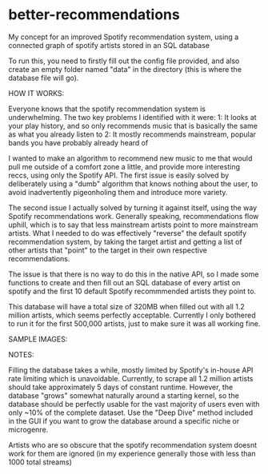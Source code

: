 # better-recommendations
My concept for an improved Spotify recommendation system, using a connected graph of spotify artists stored in an SQL database

To run this, you need to firstly fill out the config file provided, and also create an empty folder named "data" in the directory (this is where the database file will go).

HOW IT WORKS:

Everyone knows that the spotify recommendation system is underwhelming. The two key problems I identified with it were:
  1: It looks at your play history, and so only recommends music that is basically the same as what you already listen to
  2: It mostly recommends mainstream, popular bands you have probably already heard of

I wanted to make an algorithm to recommend new music to me that would pull me outside of a comfort zone a little, and provide more interesting reccs, using only the Spotify API. The first issue is easily solved by deliberately using a "dumb" algorithm that knows nothing about the user, to avoid inadvertently pigeonholing them and introduce more variety.

The second issue I actually solved by turning it against itself, using the way Spotify recommendations work.
Generally speaking, recommendations flow uphill, which is to say that less mainstream artists point to more mainstream artists. What I needed to do was effectively "reverse" the default spotify recommendation system, by taking the target artist and getting a list of other artists that "point" to the target in their own respective recommendations.

The issue is that there is no way to do this in the native API, so I made some functions to create and then fill out an SQL database of every artist on spotify and the first 10 default Spotify recommmended artists they point to.

This database will have a total size of 320MB when filled out with all 1.2 million artists, which seems perfectly acceptable. Currently I only bothered to run it for the first 500,000 artists, just to make sure it was all working fine.

SAMPLE IMAGES:


NOTES:

Filling the database takes a while, mostly limited by Spotify's in-house API rate limiting which is unavoidable. Currently, to scrape all 1.2 million artists should take approximately 5 days of constant runtime. However, the database "grows" somewhat naturally around a starting kernel, so the database should be perfectly usable for the vast majority of users even with only ~10% of the complete dataset. Use the "Deep Dive" method included in the GUI if you want to grow the database around a specific niche or microgenre.

Artists who are so obscure that the spotify recommendation system doesnt work for them are ignored (in my experience generally those with less than 1000 total streams)
